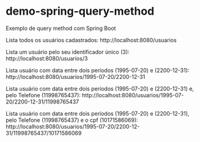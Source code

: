 # demo-spring-query-method
Exemplo de query method com Spring Boot

Lista todos os usuários cadastrados:
http://localhost:8080/usuarios

Lista um usuário pelo seu identificador único (3):
http://localhost:8080/usuarios/3

Lista usuário com data entre dois períodos (1995-07-20) e (2200-12-31):
http://localhost:8080/usuarios/1995-07-20/2200-12-31

Lista usuário com data entre dois períodos (1995-07-20) e (2200-12-31) e,
pelo Telefone (11998765437):
http://localhost:8080/usuarios/1995-07-20/2200-12-31/11998765437

Lista usuário com data entre dois períodos (1995-07-20) e (2200-12-31),
pelo Telefone (11998765437) e o cpf (10171586069):
http://localhost:8080/usuarios/1995-07-20/2200-12-31/11998765437/10171586069
